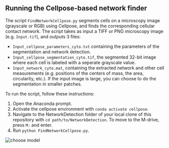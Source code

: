 ## Running the Cellpose-based network finder

The script ```FindNetworkCellpose.py``` segments cells on a microscopy image (grayscale or RGB) using Cellpose, and finds the corresponding cellular contact network. The script takes as input a TIFF or PNG microscopy image (e.g. ```Input.tif```), and outputs 3 files:
- ```Input_cellpose_parameters_cyto.txt``` containing the parameters of the segmentation and network detection.
- ```Input_cellpose_segmentation_cyto.tif```, the segmented 32-bit image where each cell is labeled with a seperate grayscale value.
- ```Input_network_cyto.mat```, containing the extracted network and other cell measurements (e.g. positions of the centers of mass, the area, circularity, etc.).
If the input image is large, you can choose to do the segmentation in smaller patches.

To run the script, follow these instructions:

1. Open the Anaconda prompt.
2. Activate the cellpose environment with ```conda activate cellpose```.
3. Navigate to the NetworkDetection folder of your local clone of this repository with ```cd path/to/NetworkDetection```. To move to the M-drive, press ```M:``` and enter.
4. Run ```python FindNetworkCellpose.py```.

![choose model](assets/img/choose_model.png)
